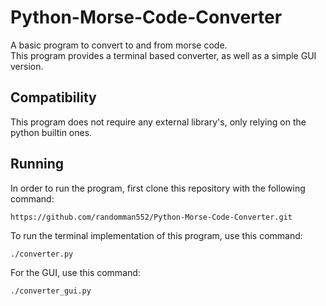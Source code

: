 # Python-Morse-Code-Converter
A basic program to convert to and from morse code.\
This program provides a terminal based converter, as well as a simple GUI version.

## Compatibility
This program does not require any external library's, only relying on the python builtin ones.

## Running
In order to run the program, first clone this repository with the following command:
```shell script
https://github.com/randomman552/Python-Morse-Code-Converter.git
```
To run the terminal implementation of this program, use this command:
```shell script
./converter.py
```

For the GUI, use this command:
```shell script
./converter_gui.py
```
